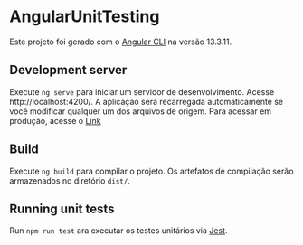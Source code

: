 # AngularUnitTesting

Este projeto foi gerado com o [Angular CLI](https://github.com/angular/angular-cli)  na versão 13.3.11.

## Development server

Execute `ng serve` para iniciar um servidor de desenvolvimento. Acesse http://localhost:4200/. A aplicação será recarregada automaticamente se você modificar qualquer um dos arquivos de origem. Para acessar em produção, acesse o [Link](https://angular13-jest.web.app)

## Build

Execute `ng build`  para compilar o projeto. Os artefatos de compilação serão armazenados no diretório `dist/`.

## Running unit tests

Run `npm run test` ara executar os testes unitários via [Jest](https://jestjs.io/pt-BR/).
